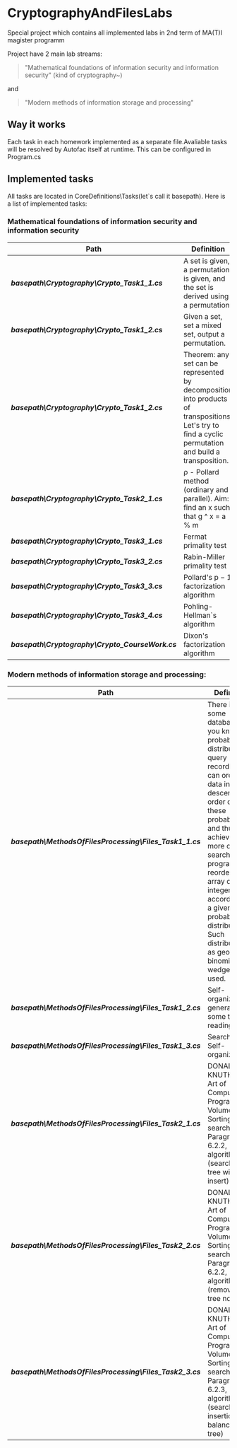 # CryptographyAndFilesLabs

Special project which contains all implemented labs in 2nd term of MA(T)I magister programm

Project have 2 main lab streams:

  >"Mathematical foundations of information security and information security" (kind of cryptography~) 

and

  >"Modern methods of information storage and processing"

## Way it works ##

Each task in each homework implemented as a separate file.Avaliable tasks will be resolved by Autofac itself at runtime. This can be configured in Program.cs

## Implemented tasks ##

All tasks are located in CoreDefinitions\Tasks(let`s call it basepath). Here is a list of implemented tasks:

### Mathematical foundations of information security and information security ###

Path | Definition
--------------------------------------------------------|----------------------------------------------------
___basepath\Cryptography\Crypto_Task1_1.cs___|A set is given, a permutation is given, and the set is derived using a permutation.
___basepath\Cryptography\Crypto_Task1_2.cs___|Given a set, set a mixed set, output a permutation.
___basepath\Cryptography\Crypto_Task1_2.cs___|Theorem: any set can be represented by decomposition into products of transpositions. Let's try to find a cyclic permutation and build a transposition.
___basepath\Cryptography\Crypto_Task2_1.cs___|ρ - Pollard method (ordinary and parallel). Aim: find an x such that g ^ x = a % m
___basepath\Cryptography\Crypto_Task3_1.cs___|Fermat primality test
___basepath\Cryptography\Crypto_Task3_2.cs___|Rabin-Miller primality test
___basepath\Cryptography\Crypto_Task3_3.cs___|Pollard's p − 1 factorization algorithm
___basepath\Cryptography\Crypto_Task3_4.cs___|Pohling-Hellman`s algorithm
___basepath\Cryptography\Crypto_CourseWork.cs___|Dixon's factorization algorithm

### Modern methods of information storage and processing: ###

Path|Definition
--------------------------------------------------------|----------------------------------------------------
___basepath\MethodsOfFilesProcessing\Files_Task1_1.cs___|There is some database. If you know the probability distribution of query records, you can order the data in descending order of these probabilities, and thus, to achieve a more optimal search. The program reorders an array of integer keys according to a given probability distribution. Such distributions as geometric, binomial and wedge are used.
___basepath\MethodsOfFilesProcessing\Files_Task1_2.cs___|Self-organized file generation + some test readings
___basepath\MethodsOfFilesProcessing\Files_Task1_3.cs___|Search in Self-organized file
___basepath\MethodsOfFilesProcessing\Files_Task2_1.cs___|DONALD E. KNUTH. The Art of Computer Programming. Volume 3. Sorting and searching. Paragraph 6.2.2, algorithm T (search for a tree with an insert)
___basepath\MethodsOfFilesProcessing\Files_Task2_2.cs___|DONALD E. KNUTH. The Art of Computer Programming. Volume 3. Sorting and searching. Paragraph 6.2.2, algorithm D (removal of a tree node)
___basepath\MethodsOfFilesProcessing\Files_Task2_3.cs___|DONALD E. KNUTH. The Art of Computer Programming. Volume 3. Sorting and searching. Paragraph 6.2.3, algorithm A (search with insertion on a balanced tree)